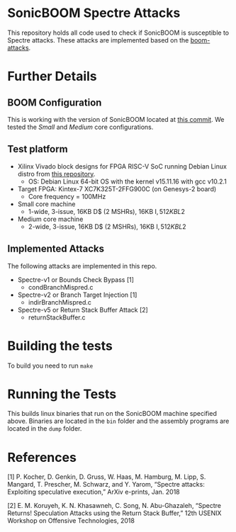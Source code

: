 # SonicBOOM Spectre Attacks
This repository holds all code used to check if SonicBOOM is susceptible to Spectre attacks. These attacks are implemented based on the [boom-attacks](https://github.com/riscv-boom/boom-attacks).

# Further Details
## BOOM Configuration
This is working with the version of SonicBOOM located at [this commit](https://github.com/riscv-boom/riscv-boom/commit/e252e797c21aa3bf860cb9d67c6009ef00c5916f). We tested the *Small* and *Medium* core configurations.

## Test platform
* Xilinx Vivado block designs for FPGA RISC-V SoC running Debian Linux distro from [this repository](https://github.com/eugene-tarassov/vivado-risc-v).
  * OS: Debian Linux 64-bit OS with the kernel v15.11.16 with gcc v10.2.1
* Target FPGA: Kintex-7 XC7K325T-2FFG900C (on Genesys-2 board)
  * Core frequency = 100MHz  
* Small core machine
  * 1-wide, 3-issue, 16KB D$ (2 MSHRs), 16KB I$, 512KB L2$
* Medium core machine
  * 2-wide, 3-issue, 16KB D$ (2 MSHRs), 16KB I$, 512KB L2$

## Implemented Attacks
The following attacks are implemented in this repo.

* Spectre-v1 or Bounds Check Bypass [1]
    * condBranchMispred.c
* Spectre-v2 or Branch Target Injection [1]
    * indirBranchMispred.c
* Spectre-v5 or Return Stack Buffer Attack [2]
    * returnStackBuffer.c

# Building the tests
To build you need to run `make`

# Running the Tests
This builds linux binaries that run on the SonicBOOM machine specified above. Binaries are located in the `bin` folder and the assembly programs are located in the `dump` folder.

# References
[1] P. Kocher, D. Genkin, D. Gruss, W. Haas, M. Hamburg, M. Lipp, S. Mangard, T. Prescher, M. Schwarz, and Y. Yarom, “Spectre attacks: Exploiting speculative execution,” ArXiv e-prints, Jan. 2018

[2] E. M. Koruyeh, K. N. Khasawneh, C. Song, N. Abu-Ghazaleh, “Spectre Returns! Speculation Attacks using the Return Stack Buffer,” 12th USENIX Workshop on Offensive Technologies, 2018
